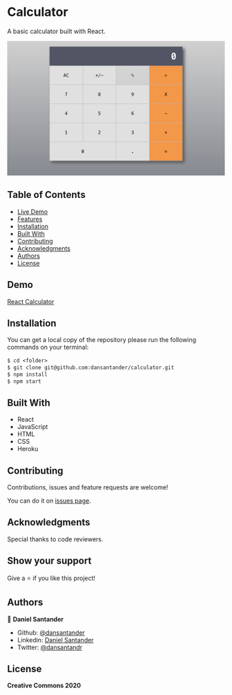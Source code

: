 # Calculator
A basic calculator built with React.

![screenshot](calCover.png)

## Table of Contents

* [Live Demo](#demo)
* [Features](#features)
* [Installation](#installation)
* [Built With](#built-with)
* [Contributing](#contributing)
* [Acknowledgments](#acknowledgments)
* [Authors](#author)
* [License](#license)

## Demo

[React Calculator](https://react-calculator2504.herokuapp.com/)

## Installation

You can get a local copy of the repository please run the following commands on your terminal:
```
$ cd <folder>
$ git clone git@github.com:dansantander/calculator.git
$ npm install
$ npm start
```

## Built With
- React
- JavaScript
- HTML
- CSS
- Heroku

## Contributing

Contributions, issues and feature requests are welcome!

You can do it on [issues page](issues/).

## Acknowledgments

Special thanks to code reviewers.

## Show your support

Give a ⭐️ if you like this project!

## Authors

👤 **Daniel Santander**

- Github: [@dansantander](https://github.com/dansantander)
- Linkedin: [Daniel Santander](https://www.linkedin.com/in/daniel-santander)
- Twitter: [@dansantandr](https://twitter.com/dansantandr)

## License

<strong>Creative Commons 2020</strong>
